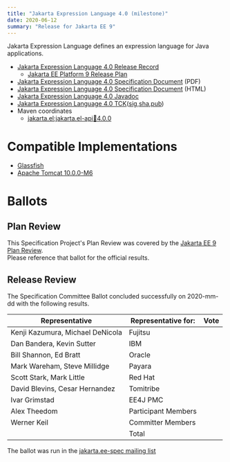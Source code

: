 ```yaml
---
title: "Jakarta Expression Language 4.0 (milestone)"
date: 2020-06-12
summary: "Release for Jakarta EE 9"
---
```

Jakarta Expression Language defines an expression language for Java applications.

* [Jakarta Expression Language 4.0 Release Record](https://projects.eclipse.org/projects/ee4j.el/releases/4.0.0)
  * [Jakarta EE Platform 9 Release Plan](https://eclipse-ee4j.github.io/jakartaee-platform/jakartaee9/JakartaEE9ReleasePlan)
* [Jakarta Expression Language 4.0 Specification Document](./expression-langauge-spec-4.0-RC2.pdf) (PDF)
* [Jakarta Expression Language 4.0 Specification Document](./expression-langauge-spec-4.0-RC2.html) (HTML)
* [Jakarta Expression Language 4.0 Javadoc](./apidocs)
* [Jakarta Expression Language 4.0 TCK](http://download.eclipse.org/ee4j/jakartaee-tck/master/nightly/expression-language-tck-4.0.0.zip)([sig](),[sha](),[pub]())
* Maven coordinates
  * [jakarta.el:jakarta.el-api:jar:4.0.0](https://repo1.maven.org/maven2/jakarta/el/jakarta.el-api/4.0.0-RC2/)


# Compatible Implementations

* [Glassfish](https://repo1.maven.org/maven2/org/glassfish/jakarta.el/4.0.0-RC2/)
* [Apache Tomcat 10.0.0-M6](https://tomcat.apache.org/download-10.cgi)

# Ballots

## Plan Review

[//]: # (For Jakarta EE 9, the Platform Plan Review covered 95% of the Specification Projects.  For those Projects, just use the following statement in this Plan Review section:)

This Specification Project's Plan Review was covered by the [Jakarta EE 9 Plan Review](https://jakarta.ee/specifications/platform/9/).  
Please reference that ballot for the official results.

[//]: # (If your Project was required to do a standalone Plan Review...  You'll need to perform an official Plan Review ballot and record the results here.)

## Release Review

The Specification Committee Ballot concluded successfully on 2020-mm-dd with the following results.

| Representative                                 | Representative for: | Vote |
|------------------------------------------------|---------------------|------|
| Kenji Kazumura, Michael DeNicola               | Fujitsu             |      |
| Dan Bandera, Kevin Sutter                      | IBM                 |      |
| Bill Shannon, Ed Bratt                         | Oracle              |      |
| Mark Wareham, Steve Millidge                   | Payara              |      |
| Scott Stark, Mark Little                       | Red Hat             |      |
| David Blevins, Cesar Hernandez                 | Tomitribe           |      |
| Ivar Grimstad                                  | EE4J PMC            |      |
| Alex Theedom                                   | Participant Members |      |
| Werner Keil                                    | Committer Members   |      |
|                                                | Total               |      |

The ballot was run in the [jakarta.ee-spec mailing list]()
